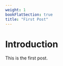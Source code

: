 ```yaml
---
weight: 1
bookFlatSection: true
title: "First Post"
---
```


# Introduction

This is the first post.
